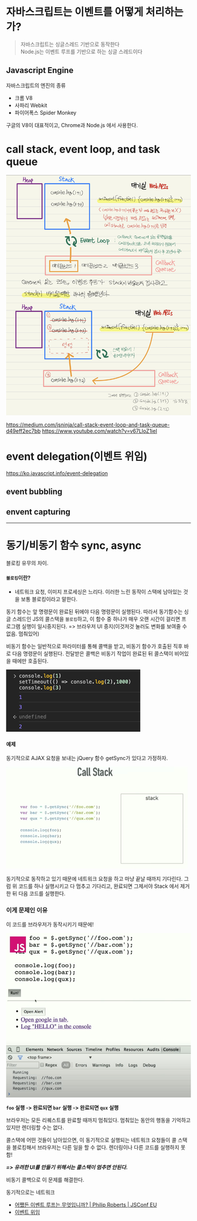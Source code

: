 # 자바스크립트는 이벤트를 어떻게 처리하는가?

> 자바스크립트는 싱글스레드 기반으로 동작한다<br/>
Node.js는 이벤트 루프를 기반으로 하는 싱글 스레드이다

## Javascript Engine

자바스크립트의 엔진의 종류
- 크롬 V8
- 사파리 Webkit
- 파이어폭스 Spider Monkey

구글의 V8이 대표적이고, Chrome과 Node.js 에서 사용한다.





# call stack, event loop, and task queue

![callstack-excution-context](/assets/javascript/event-loop.jpeg)

https://medium.com/jsninja/call-stack-event-loop-and-task-queue-d49eff2ec7bb
https://www.youtube.com/watch?v=v67LloZ1ieI

# event delegation(이벤트 위임)

https://ko.javascript.info/event-delegation

## event bubbling

## envent capturing

---

# 동기/비동기 함수 sync, async

블로킹 유무의 차이.

#### `블로킹`이란?

- 네트워크 요청, 이미지 프로세싱은 느리다.
  이러한 느린 동작이 스택에 남아있는 것을 보통 블로킹이라고 말한다.

동기 함수는 앞 명령문이 완료된 뒤에야 다음 명령문이 실행된다.
따라서 동기함수는 싱글 스레드인 JS의 콜스택을 `블로킹`하고, 이 함수 중 하나가 매우 오랜 시간이 걸리면 프로그램 실행이 일시중지된다. => 브라우저 UI 중지(이것저것 눌러도 변화를 보여줄 수 없음. 멈춰있어)

비동기 함수는 일반적으로 파라미터를 통해 콜백을 받고,
비동기 함수가 호출된 직후 바로 다음 명령문이 실행된다.
전달받은 콜백은 비동기 작업이 완료된 뒤 콜스택이 비어있을 때에만 호출된다.

![sync, asylc](/assets/javascript/sync-async-console.png)

#### 예제

동기적으로 AJAX 요청을 보내는 jQuery 함수 getSync가 있다고 가정하자.

![getsync](/assets/javascript/getsync.png)

동기적으로 동작하고 있기 때문에 네트워크 요청을 하고 마냥 끝날 때까지 기다린다.
그럼 위 코드를 하나 실행시키고 다 멈추고 기다리고, 완료되면 그제서야 Stack 에서 제거한 뒤 다음 코드를 실행한다.

### 이게 문제인 이유

이 코드를 브라우저가 동작시키기 때문에!

![getsync-in-browser](/assets/javascript/getsync-in-browser.png)

**`foo` 실행 -> 완료되면 `bar` 실행 -> 완료되면 `qux` 실행**

브라우저는 모든 리퀘스트를 완료할 때까지 멈춰있다.
멈춰있는 동안의 행동을 기억하고 있지만 렌더링할 수는 없다.

콜스택에 어떤 것들이 남아있으면,
이 동기적으로 실행되는 네트워크 요청들이 콜 스택을 블로킹해서 브라우저는 다른 일을 할 수 없다.
렌더링이나 다른 코드를 실행하지 못함!

**_=> 유려한 UI를 만들기 위해서는 콜스택이 멈추면 안된다._**

비동기 콜백으로 이 문제를 해결한다.

동기적으로는 네트워크

- [어쨌든 이벤트 루프는 무엇입니까? | Philip Roberts | JSConf EU](https://www.youtube.com/watch?v=8aGhZQkoFbQ)
- [이벤트 위임](https://ko.javascript.info/event-delegation)
